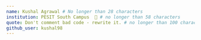 ```yaml
---
name: Kushal Agrawal # No longer than 28 characters
institution: PESIT South Campus  🚩 # no longer than 58 characters
quote: Don't comment bad code - rewrite it. # no longer than 100 characters, avoid using quotes(") to guarantee the format remains the same.
github_user: kushal98
---
```

